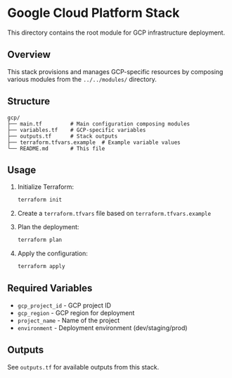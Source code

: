# Google Cloud Platform Stack

This directory contains the root module for GCP infrastructure deployment.

## Overview

This stack provisions and manages GCP-specific resources by composing various modules from the `../../modules/` directory.

## Structure

```
gcp/
├── main.tf         # Main configuration composing modules
├── variables.tf    # GCP-specific variables
├── outputs.tf      # Stack outputs
├── terraform.tfvars.example  # Example variable values
└── README.md       # This file
```

## Usage

1. Initialize Terraform:
   ```bash
   terraform init
   ```

2. Create a `terraform.tfvars` file based on `terraform.tfvars.example`

3. Plan the deployment:
   ```bash
   terraform plan
   ```

4. Apply the configuration:
   ```bash
   terraform apply
   ```

## Required Variables

- `gcp_project_id` - GCP project ID
- `gcp_region` - GCP region for deployment
- `project_name` - Name of the project
- `environment` - Deployment environment (dev/staging/prod)

## Outputs

See `outputs.tf` for available outputs from this stack.
